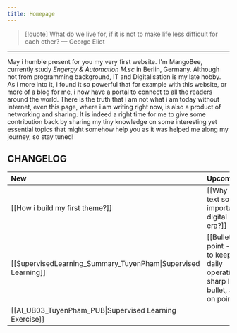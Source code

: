 ```yaml
---
title: Homepage
---
```


> [!quote] What do we live for, if it is not to make life less difficult for each other?
> — George Eliot

---
May i humble present for you my very first website. I'm MangoBee, currently study *Engergy & Automation M.sc* in Berlin, Germany. Although not from programming background, IT and Digitalisation is my late hobby. As i more into it, i found it so powerful that for example with this website, or more of a blog for me, i now have a portal to connect to all the readers around the world. There is the truth that i am not what i am today without internet, even this page, where i am writing right now, is also a product of networking and sharing. It is indeed a right time for me to give some contribution back by sharing my tiny knowledge on some interesting yet essential topics that might somehow help you as it was helped me along my journey,  so stay tuned!

## CHANGELOG
| New                                                           | Upcomming                                                                            | Update   |
| :------------------------------------------------------------ | :----------------------------------------------------------------------------------- | :------- |
| [[How i build my first theme?]]                               | [[Why plain text so important in digital era?]]                                      | [[Test]] |
| [[SupervisedLearning_Summary_TuyenPham\|Supervised Learning]] | [[Bullet point - How to keep your daily operation sharp like bullet, and on point?]] |          |
| [[AI_UB03_TuyenPham_PUB\|Supervised Learning Exercise]]       |                                                                                      |          |
